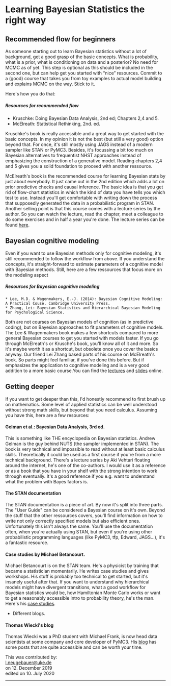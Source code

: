 # Learning Bayesian Statistics the right way

## Recommended flow for beginners

As someone starting out to learn Bayesian statistics without a lot of background, get a good grasp of the basic concepts. What is probability, what is a prior, what is conditioning on data and a posterior? No need for MCMC as of yet. This step is optional as this should be included in the second one, but can help get you started with “nice” resources. Commit to a (good) course that takes you from toy examples to actual model building and explains MCMC on the way. Stick to it.

Here's how you do that:

##### Resources for recommended flow
  * Kruschke: Doing Bayesian Data Analysis, 2nd ed; Chapters 2,4 and 5.
  * McElreath: Statistical Rethinking, 2nd. ed.

Kruschke's book is really accessible and a great way to get started with the basic concepts. In my opinion it is not the best (but still a very good) option beyond that. For once, it's still mostly using JAGS instead of a modern sampler like STAN or PyMC3. Besides, it's focussing a bit too much on Bayesian alternatives to frequentist NHST approaches instead of emphasizing the construction of a generative model. Reading chapters 2,4 and 5 gives you a solid foundation to proceed with another ressource.

McElreath's book is the recommended course for learning Bayesian stats by just about everybody. It just came out in the 2nd edition which adds a lot on prior predictive checks and causal inference. The basic idea is that you get rid of flow-chart statistics in which the kind of data you have tells you which test to use. Instead you'll get comfortable with writing down the process that supposedly generated the data in a probabilistic program in STAN. Another selling point is that this course comes with a lecture series by the author. So you can watch the lecture, read the chapter, meet a colleague to do some exercises and in half a year you're done. 
The lecture series can be found [here](https://www.youtube.com/watch?v=BYUykHScxj8&list=PLDcUM9US4XdMROZ57-OIRtIK0aOynbgZN&index=1).


## Bayesian cognitive modeling

Even if you want to use Bayesian methods only for cognitive modeling, it's still recommended to follow the workflow from above. If you understand the concepts, it's straight-forward to estimate parameters of a cognitive model with Bayesian methods. Still, here are a few ressources that focus more on the modeling aspect

##### Resources for Bayesian cognitive modeling
	* Lee, M.D. & Wagenmakers, E.-J. (2014): Bayesian Cognitive Modeling: A Practical Couse. Cambridge University Press.
	* Zhang, Lei: Bayesian Statistics and Hierarchical Bayesian Modeling for Psychological Science.

Both are not courses on Bayesian models of cognition (as in predictive coding), but on Bayesian approaches to fit parameters of cognitive models. The Lee & Wagenmakers book makes a few shortcuts compared to more general Bayesian courses to get you started with models faster. If you go through McElreath's or Krusche's book, you'll know all of it and more. So it's maybe worth it as a shortcut, but obsolete once you cover the basics anyway. 
Our friend Lei Zhang based parts of his course on McElreath's book. So parts might feel familiar, if you've done this before. But if emphasizes the application to cognitive modeling and is a very good addition to a more basic course.You can find the [lectures](https://www.youtube.com/watch?v=8RpLF7ufZs4&list=PLfRTb2z8k2x9gNBypgMIj3oNLF8lqM44-) and [slides](https://github.com/lei-zhang/BayesCog_Wien) online.


## Getting deeper

If you want to get deeper than this, I'd honestly recommend to first brush up on mathematics. Some level of applied statistics can be well understood without strong math skills, but beyond that you need calculus. Assuming you have this, here are a few resources:

#### Gelman et al.: Bayesian Data Analysis, 3rd ed.

This is something like THE encyclopedia on Bayesian statistics. Andrew Gelman is the guy behind NUTS (the sampler implemented in STAN). The book is very technical and impossible to read without at least basic calculus skills. Theoretically it could be used as a first course if you're from a more technical background. There's a lecture series by Aki Vehtari floating around the internet, he's one of the co-authors. I would use it as a reference or as a book that you have in your shelf with the strong intention to work through eventually. It's a good reference if you e.g. want to understand what the problem with Bayes factors is.

#### The STAN documentation

The STAN documentation is a piece of art. By now it's split into three parts. The "User Guide" can be considered a Bayesian course on it's own. Beyond the stuff that the other ressources covers, you'll find information on how to write not only correctly specified models but also efficient ones. Unfortunately this isn't always the same. You'll use the documentation often, when you're actually using STAN, but even if you're using other probabilistic programming languages (like PyMC3, tfp, Edward, JAGS...), it's a fantastic resource.

#### Case studies by Michael Betancourt.

Michael Betancourt is on the STAN team. He's a physicist by training that became a statistician momentarily. He writes case studies and gives workshops. His stuff is probably too technical to get started, but it's insanely useful after that. If you want to understand why hierarchical models might have divergent transitions, what a good workflow for Bayesian statistics would be, how Hamiltonian Monte Carlo works or want to get a reasonably accessible intro to probability theory, he's the man. Here's his [case studies](https://betanalpha.github.io/writing/). 
  * Different blogs.

#### Thomas Wiecki's blog

Thomas Wiecki was a PhD student with Michael Frank, is now head data scientists at some company and core developer of PyMC3. His [blog](https://twiecki.io/) has some posts that are quite accessible and can be worth your time.


This was contributed by:  
l.neugebauer@uke.de  
on 12. December 2019  
edited on 10. July 2020

-----------
